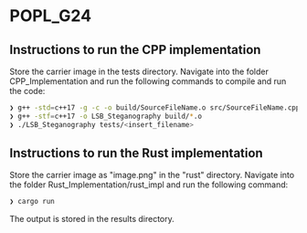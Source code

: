 # POPL_G24

## Instructions to run the CPP implementation
Store the carrier image in the tests directory.
Navigate into the folder CPP_Implementation and run the following commands to compile and run the code: 

```sh
❯ g++ -std=c++17 -g -c -o build/SourceFileName.o src/SourceFileName.cpp
❯ g++ -stf=c++17 -o LSB_Steganography build/*.o
❯ ./LSB_Steganography tests/<insert_filename>
```

## Instructions to run the Rust implementation
Store the carrier image as "image.png" in the "rust" directory.
Navigate into the folder Rust_Implementation/rust_impl and run the following command: 

```sh
❯ cargo run
```
The output is stored in the results directory.

